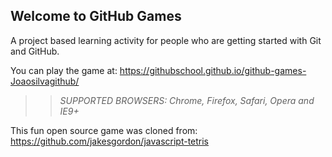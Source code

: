 ## Welcome to GitHub Games

A project based learning activity for people who are getting started with Git and GitHub.

You can play the game at: https://githubschool.github.io/github-games-Joaosilvagithub/

>> _*SUPPORTED BROWSERS*: Chrome, Firefox, Safari, Opera and IE9+_

This fun open source game was cloned from: https://github.com/jakesgordon/javascript-tetris
